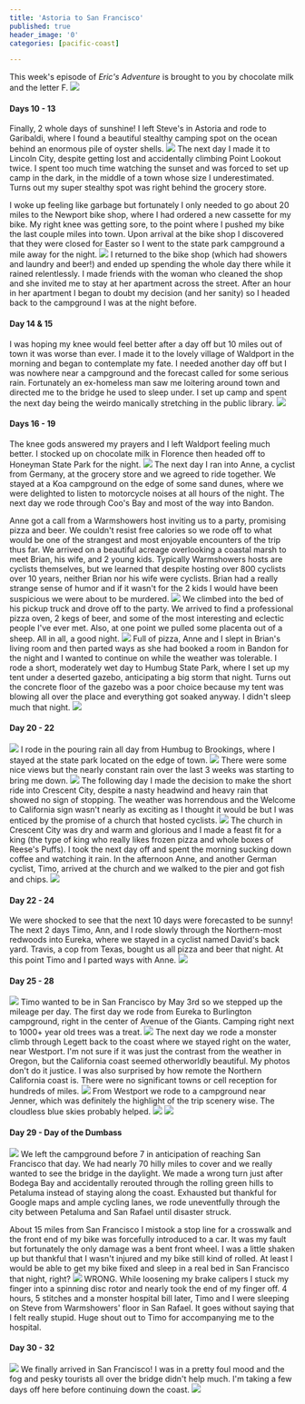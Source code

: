 ```yaml
---
title: 'Astoria to San Francisco'
published: true
header_image: '0'
categories: [pacific-coast]

---
```


This week's episode of *Eric's Adventure* is brought to you by chocolate milk and the letter F.
![](/images/choco-jesus.jpg)

#### Days 10 - 13
Finally, 2 whole days of sunshine! I left Steve's in Astoria and rode to Garibaldi, where I found a beautiful stealthy camping spot on the ocean behind an enormous pile of oyster shells. 
![](/images/tent-garibaldi.jpg)
The next day I made it to Lincoln City, despite getting lost and accidentally climbing Point Lookout twice. I spent too much time watching the sunset and was forced to set up camp in the dark, in the middle of a town whose size I underestimated. Turns out my super stealthy spot was right behind the grocery store. 

I woke up feeling like garbage but fortunately I only needed to go about 20 miles to the Newport bike shop, where I had ordered a new cassette for my bike. My right knee was getting sore, to the point where I pushed my bike the last couple miles into town. Upon arrival at the bike shop I discovered that they were closed for Easter so I went to the state park campground a mile away for the night.
![](/images/chairs.JPG)
I returned to the bike shop (which had showers and laundry and beer!) and ended up spending the whole day there while it rained relentlessly. I made friends with the woman who cleaned the shop and she invited me to stay at her apartment across the street. After an hour in her apartment I began to doubt my decision (and her sanity) so I headed back to the campground I was at the night before.

#### Day 14 & 15
I was hoping my knee would feel better after a day off but 10 miles out of town it was worse than ever. I made it to the lovely village of Waldport in the morning and began to contemplate my fate. I needed another day off but I was nowhere near a campground and the forecast called for some serious rain. Fortunately an ex-homeless man saw me loitering around town and directed me to the bridge he used to sleep under. I set up camp and spent the next day being the weirdo manically stretching in the public library.
![](/images/bridge.jpg)

#### Days 16 - 19
The knee gods answered my prayers and I left Waldport feeling much better. I stocked up on chocolate milk in Florence then headed off to Honeyman State Park for the night.
![](/images/tree.JPG)
The next day I ran into Anne, a cyclist from Germany, at the grocery store and we agreed to ride together. We stayed at a Koa  campground on the edge of some sand dunes, where we were delighted to listen to motorcycle noises at all hours of the night. The next day we rode through Coo's Bay and most of the way into Bandon.

Anne got a call from a Warmshowers host inviting us to a party, promising pizza and beer. We couldn't resist free calories so we rode off to what would be one of the 
strangest and most enjoyable encounters of the trip thus far. We arrived on a beautiful acreage overlooking a coastal marsh to meet Brian, his wife, and 2 young kids. Typically Warmshowers hosts are cyclists themselves, but we learned that despite hosting over 800 cyclists over 10 years, neither Brian nor his wife were cyclists. Brian had a really strange sense of humor and if it wasn't for the 2 kids I would have been suspicious we were about to be murdered.
![](/images/kids.JPG)
We climbed into the bed of his pickup truck and drove off to the party. We arrived to find a professional pizza oven, 2 kegs of beer, and some of the most interesting and eclectic people I've ever met. Also, at one point we pulled some placenta out of a sheep. All in all, a good night.
![](/images/sheep.jpg)
Full of pizza, Anne and I slept in Brian's living room and then parted ways as she had booked a room in Bandon for the night and I wanted to continue on while the weather was tolerable. I rode a short, moderately wet day to Humbug State Park, where I set up my tent under a deserted gazebo, anticipating a big storm that night. Turns out the concrete floor of the gazebo was a poor choice because my tent was blowing all over the place and everything got soaked anyway. I didn't sleep much that night.
![](/images/DSC_6040.JPG)

#### Day 20 - 22
![](/images/after-humbug.jpg)
I rode in the pouring rain all day from Humbug to Brookings, where I stayed at the state park located on the edge of town. 
![](/images/DSC_5988.JPG)
There were some nice views but the nearly constant rain over the last 3 weeks was starting to bring me down.
![](/images/bike-brookings.JPG)
The following day I made the decision to make the short ride into Crescent City, despite a nasty headwind and heavy rain  that showed no sign of stopping. The weather was horrendous and the Welcome to California sign wasn't nearly as exciting as I thought it would be but I was enticed by the promise of a church that hosted cyclists. 
![](/images/IMG_20170425_155702.jpg)
The church in Crescent City was dry and warm and glorious and I made a feast fit for a king (the type of king who really likes frozen pizza and whole boxes of Reese's Puffs). I took the next day off and spent the morning sucking down coffee and watching it rain. In the afternoon Anne, and another German cyclist, Timo, arrived at the church and we walked to the pier and got fish and chips.
![](/images/crescent-ciy.JPG)

#### Day 22 - 24
We were shocked to see that the next 10 days were forecasted to be sunny! The next 2 days Timo, Ann, and I rode slowly through the Northern-most redwoods into Eureka, where we stayed in a cyclist named David's back yard. Travis, a cop from Texas, bought us all pizza and beer that night. At this point Timo and I parted ways with Anne. 
![](/images/DSC_6085.JPG)

#### Day 25 - 28
![](/images/DSC_6105.JPG)
Timo wanted to be in San Francisco by May 3rd so we stepped up the mileage per day. The first day we rode from Eureka to Burlington campground, right in the center of Avenue of the Giants. Camping right next to 1000+ year old trees was a treat.
![](/images/IMG_20170430_080338.jpg)
The next day we rode a monster climb through Legett back to the coast where we stayed right on the water, near Westport. I'm not sure if it was just the contrast from the weather in Oregon, but the California coast seemed otherworldly beautiful. My photos don't do it justice. I was also surprised by how remote the Northern California coast is. There were no significant towns or cell reception for hundreds of miles. 
![](/images/DSC_6145.JPG)
From Westport we rode to a campground near Jenner, which was definitely the highlight of the trip scenery wise. The cloudless blue skies probably helped.
![](/images/DSC_6146.JPG)
![](/images/DSC_6168.JPG)

#### Day 29 - Day of the Dumbass
![](/images/DSC_6228.JPG)
We left the campground before 7 in anticipation of reaching San Francisco that day. We had nearly 70 hilly miles to cover and we really wanted to see the bridge in the daylight. We made a wrong turn just after Bodega Bay and accidentally rerouted through the rolling green hills to Petaluma instead of staying along the coast. Exhausted but thankful for Google maps and ample cycling lanes, we rode uneventfully through the city between Petaluma and San Rafael until disaster struck. 

About 15 miles from San Francisco I mistook a stop line for a crosswalk and the front end of my bike was forcefully introduced to a car. It was my fault but fortunately the only damage was a bent front wheel. I was a little shaken up but thankful that I wasn't injured and my bike still kind of rolled. At least I would be able to get my bike fixed and sleep in a real bed in San Francisco that night, right? 
![](/images/DSC_6236.JPG)
WRONG. While loosening my brake calipers I stuck my finger into a spinning disc rotor and nearly took the end of my finger off. 4 hours, 5 stitches and a monster hospital bill later, Timo and I were sleeping on Steve from Warmshowers' floor in San Rafael. It goes without saying that I felt really stupid. Huge shout out to Timo for accompanying me to the hospital.

#### Day 30 - 32
![](/images/DSC_6265.JPG)
We finally arrived in San Francisco! I was in a pretty foul mood and the fog and pesky tourists all over the bridge didn't help much. I'm taking a few days off here before continuing down the coast.
![](/images/IMG_20170504_121508.jpg)

